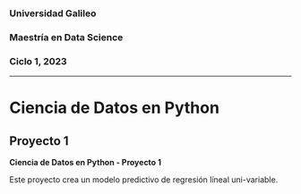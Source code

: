 ### Universidad Galileo
### Maestría en Data Science
### Ciclo 1, 2023
---
# Ciencia de Datos en Python
## Proyecto 1

**Ciencia de Datos en Python - Proyecto 1**

Este proyecto crea un modelo predictivo de regresión líneal uni-variable.
